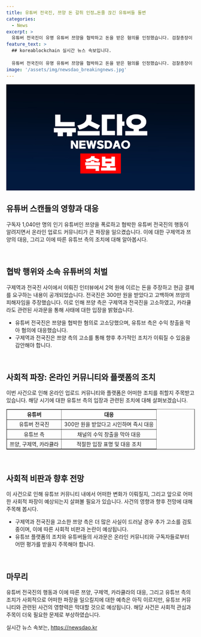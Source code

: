 ```yaml
---
title: 유튜버 전국진, 쯔양 돈 갈취 인정…돈줄 끊긴 유튜버들 돌변
categories:
  - News
excerpt: >
  유튜버 전국진이 유명 유튜버 쯔양을 협박하고 돈을 받은 혐의를 인정했습니다. 검찰총장이 엄정한 수사를 주문하고, 유튜브 측도 수익 창출을 막아 혐의를 인정했습니다. 이에 관련된 유튜버들의 발언과 상황에 대한 반응이 이어지고 있습니다. 유튜브 측의 갑작스러운 반응과 함께, 쯔양 측은 추가 고소 가능성을 밝혔습니다.
feature_text: >
  ## koreablockchain 실시간 뉴스 속보입니다.

  유튜버 전국진이 유명 유튜버 쯔양을 협박하고 돈을 받은 혐의를 인정했습니다. 검찰총장이 엄정한 수사를 주문하고, 유튜브 측도 수익 창출을 막아 혐의를 인정했습니다. 이에 관련된 유튜버들의 발언과 상황에 대한 반응이 이어지고 있습니다. 유튜브 측의 갑작스러운 반응과 함께, 쯔양 측은 추가 고소 가능성을 밝혔습니다.
image: '/assets/img/newsdao_breakingnews.jpg'
---
```


<p><img src="/assets/img/newsdao_breakingnews.jpg" alt="koreablockchain 속보" /></p>

<h2 data-ke-size="size26">유튜버 스캔들의 영향과 대응</h2>

<p>구독자 1,040만 명의 인기 유튜버인 쯔양을 폭로하고 협박한 유튜버 전국진의 행동이 알려지면서 온라인 업로드 커뮤니티가 큰 파장을 일으켰습니다. 이에 대한 구제역과 쯔양의 대응, 그리고 이에 따른 유튜브 측의 조치에 대해 알아봅시다.</p>

<p data-ke-size="size16">&nbsp;</p>

<h2 data-ke-size="size24">협박 행위와 소속 유튜버의 처벌</h2>

<p>구제역과 전국진 사이에서 이뤄진 인터뷰에서 2억 원에 이르는 돈을 주장하고 현금 결제를 요구하는 내용이 공개되었습니다. 전국진은 300만 원을 받았다고 고백하며 쯔양의 피해자임을 주장했습니다. 이로 인해 쯔양 측은 구제역과 전국진을 고소하였고, 카라큘라도 관련된 사과문을 통해 사태에 대한 입장을 밝혔습니다.</p>

<ul>
  <li>유튜버 전국진은 쯔양을 협박한 혐의로 고소당했으며, 유튜브 측은 수익 창출을 막아 혐의에 대응했습니다.</li>
  <li>구제역과 전국진은 쯔양 측의 고소를 통해 향후 추가적인 조치가 이뤄질 수 있음을 감안해야 합니다.</li>
</ul>

<p data-ke-size="size16">&nbsp;</p>

<h2 data-ke-size="size24">사회적 파장: 온라인 커뮤니티와 플랫폼의 조치</h2>

<p>이번 사건으로 인해 온라인 업로드 커뮤니티와 플랫폼은 어떠한 조치를 취할지 주목받고 있습니다. 해당 시기에 대한 유튜브 측의 입장과 관련된 조치에 대해 살펴보겠습니다.</p>

<table style="width: 100%;" border="1">
<tbody>
<tr>
<td style="text-align: center; height: 17px;"><b>유튜버</b></td>
<td style="text-align: center; height: 17px;"><b>대응</b></td>
</tr>
<tr>
<td style="text-align: center; height: 17px;">유튜버 전국진</td>
<td style="text-align: center; height: 17px;">300만 원을 받았다고 시인하며 즉시 대응</td>
</tr>
<tr>
<td style="text-align: center; height: 17px;">유튜브 측</td>
<td style="text-align: center; height: 17px;">채널의 수익 창출을 막아 대응</td>
</tr>
<tr>
<td style="text-align: center; height: 17px;">쯔양, 구제역, 카라큘라</td>
<td style="text-align: center; height: 17px;">적절한 입장 표명 및 대응 조치</td>
</tr>
</tbody>
</table>

<p data-ke-size="size16">&nbsp;</p>

<h2 data-ke-size="size24">사회적 비판과 향후 전망</h2>

<p>이 사건으로 인해 유튜브 커뮤니티 내에서 어떠한 변화가 이뤄질지, 그리고 앞으로 어떠한 사회적 파장이 예상되는지 살펴볼 필요가 있습니다. 사건의 영향과 향후 전망에 대해 주목해 봅시다.</p>

<ul>
  <li>구제역과 전국진을 고소한 쯔양 측은 더 많은 사실이 드러날 경우 추가 고소를 검토 중이며, 이에 따른 사회적 비판과 논란이 예상됩니다.</li>
  <li>유튜브 플랫폼의 조치와 유튜버들의 사과문은 온라인 커뮤니티와 구독자들로부터 어떤 평가를 받을지 주목해야 합니다.</li>
</ul>

<p data-ke-size="size16">&nbsp;</p>

<h2 data-ke-size="size24">마무리</h2>

<p>유튜버 전국진의 행동과 이에 따른 쯔양, 구제역, 카라큘라의 대응, 그리고 유튜브 측의 조치가 사회적으로 어떠한 파장을 일으킬지에 대한 예측은 아직 이르지만, 유튜브 커뮤니티와 관련된 사건의 영향력은 막대할 것으로 예상됩니다. 해당 사건은 사회적 관심과 주목이 더욱 필요한 문제로 부상하였습니다.</p>
실시간 뉴스 속보는, <a href="https://newsdao.kr" rel="dofollow">https://newsdao.kr</a>


